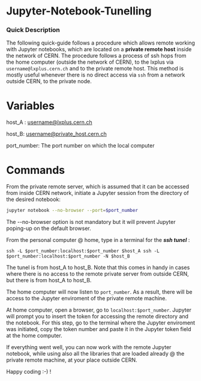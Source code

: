# Jupyter-Notebook-Tunelling

### Quick Description

The following quick-guide follows a procedure which allows remote working with Jupyter notebooks, which are located on a **private remote host** inside the network of CERN. The procedure follows a process of ssh hops from the home computer (outside the network of CERN), to the lxplus via `username@lxplus.cern.ch` and to the private remote host. This method is mostly useful whenever there is no direct access via `ssh` from a network outside CERN, to the private node. 

# Variables
host_A : username@lxplus.cern.ch

host_B: username@private_host.cern.ch

port_number: The port number on which the local computer
# Commands
From the private remote server, which is assumed that it can be accessed from inside CERN network, initiate a Jupyter session from the directory of the desired notebook:

```bash
jupyter notebook --no-browser --port=$port_number
```

The --no-browser option is not mandatory but it will prevent Jupyter poping-up on the default browser. 

From the personal computer @ home, type in a terminal for the ***ssh tunel*** : 
  
```shell
ssh -L $port_number:localhost:$port_number $host_A ssh -L $port_number:localhost:$port_number -N $host_B
```
The tunel is from host_A to host_B. Note that this comes in handy in cases where there is no access to the remote private server from outside CERN, but there is from host_A to host_B.

The home computer will now listen to `port_number`. As a result, there will be access to the Jupyter enviroment of the private remote machine.

At home computer, open a browser, go to `localhost:$port_number`. Jupyter will prompt you to insert the token for accessing the remote directory and the notebook. For this step, go to the terminal where the Jupyter enviroment was initiated, copy the token number and paste it in the Jupyter token field at the home computer.

If everything went well, you can now work with the remote Jupyter notebook, while using also all the libraries that are loaded already @ the private remote machine, at your place outside CERN.

Happy coding :-) !
